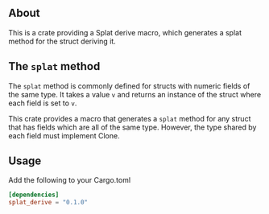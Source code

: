 ## About

This is a crate providing a Splat derive macro, which generates a splat method for the struct deriving it.

## The `splat` method

The `splat` method is commonly defined for structs with numeric fields of the same type. It takes a value `v` and returns an instance of the struct where each field is set to `v`.

This crate provides a macro that generates a `splat` method for any struct that has fields which are all of the same type. However, the type shared by each field must implement Clone.

## Usage

Add the following to your Cargo.toml

```toml
[dependencies]
splat_derive = "0.1.0"
```
